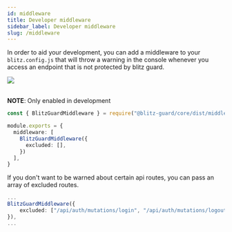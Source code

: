 ```yaml
---
id: middleware
title: Developer middleware
sidebar_label: Developer middleware
slug: /middleware
---
```


In order to aid your development, you can add a middleware to your `blitz.config.js` that will throw a warning in the console whenever you access an endpoint that is not protected by blitz guard.

<div>
<img style={{"max-width":  '60%'}} src="/blitz-guard/img/middleware.png"/>
</div>
<br/>

**NOTE**: Only enabled in development

```typescript
const { BlitzGuardMiddleware } = require("@blitz-guard/core/dist/middleware")

module.exports = {
  middleware: [
    BlitzGuardMiddleware({
      excluded: [],
    })
  ],
}
```

If you don't want to be warned about certain api routes, you can pass an array of excluded routes.

```typescript
...
BlitzGuardMiddleware({
	excluded: ["/api/auth/mutations/login", "/api/auth/mutations/logout", "/api/guard/queries/getAbility"],
}),
...
```

